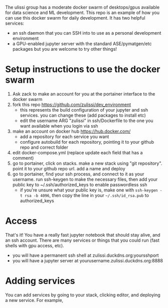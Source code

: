 The ulissi group has a moderate docker swarm of desktops/gpus available for data science and ML development. This repo is an example of how you can use this docker swarm for daily development. It has two helpful services:
* an ssh daemon that you can SSH into to use as a personal development environment
* a GPU-enabled jupyter server with the standard ASE/pymatgen/etc packages
but you are welcome to try other things!

# Setup instructions to use the docker swarm
1. Ask zack to make an account for you at the portainer interface to the docker swarm
2. fork this repo https://github.com/zulissi/dev_environment 
   * this represents the build configuration of your jupyter and ssh services. you can change these (add packages to install etc)
   * edit the username ARG "zulissi" in ssh/Dockerfile to the one you want available when you login via ssh
3. make an account on docker hub https://hub.docker.com/
   * add a repository for each service you want
   * configure autobuild for each repository, pointing it to your github repo and correct folder
4. edit docker-compose.yml (replace update each field that has a comment)
5. go to portainer, click on stacks. make a new stack using "git repository". point it to your github repo url. add a name and deploy
6. go to portainer, find your ssh process, and connect to it as your username. run ssh-keygen to make the necessary files, then add your public key to ~/.ssh/authorized_keys to enable passwordless ssh
    * if you're unsure what your public key is, make one with `ssh-keygen -t rsa -b 4096`, then copy the line in your `~/.ssh/id_rsa.pub` to authorized_keys

# Access
That's it! You have a really fast jupyter notebook that should stay alive, and an ssh account. There are many services or things that you could run (fast shells with gpu access, etc).
* you will have a permanent ssh shell at zulissi.duckdns.org:yoursshport
* you will have a jupyter server at yourusername.zulissi.duckdns.org:8888

# Adding services
You can add services by going to your stack, clicking editor, and deploying a new service. For example, 
